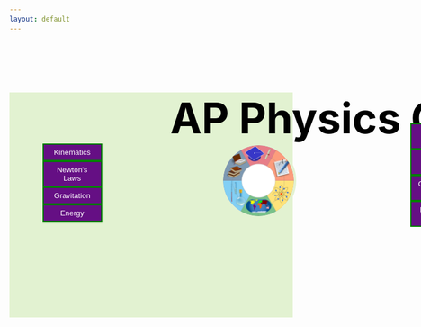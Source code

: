 ```yaml
---
layout: default
---
```

<html>
 <head>
    <title> JEHB Physics </title>
    <style>
        * {
            margin: 0;
            padding: 0;
        }
 
        .navbar {
            display: flex;
            align-items: center;
            justify-content: center;
            position: sticky;
            top: 0;
            cursor: pointer;
        }
 
        .background {
            background: #e2f2d1;
            background-blend-mode: darken;
            background-size: cover;
        }
 
        .nav-list {
            width: 70%;
            display: flex;
            align-items: center;
        }
 
        .logo {
            display: flex;
            justify-content: center;
            align-items: center;
        }
 
        .logo img {
            width: 180px;
            border-radius: 50px;
        }
 
        .nav-list li {
            list-style: none;
            padding: 26px 30px;
        }
 
        .nav-list li a {
            text-decoration: none;
            color: #e2f2d1;
        }
 
        .nav-list li a:hover {
            color: #e2f2d1;
        }
 
        .rightnav {
            width: 30%;
            text-align: left;
        }
 
        .firstsection {
            background-color:  #e2f2d1;  
            height: 400px;
        }
 
        .secondsection {
            background-color:  #e2f2d1; 
            height: 400px;
        }
 
        .box-main {
            display: flex;
            justify-content: center;
            align-items: center;
            color: black;
            width: 100%;
            margin-left: -80px;
            height: 120%;
        }
        .box-main2 {
            display: flex;
            justify-content: center;
            align-items: center;
            color: black;
            width: 50%;
            margin-left: 650px;
            margin-top: -425px;
        }
 
        .firsthalf {
            width: 60%;
            height: 60%
            flex-direction: column;
            margin-left: -90px;
        }
 

        .left {
            width:
        }
 
        .secondhalf img {
            width: 50%;
            border: 4px solid #e2f2d1;
            border-radius: 150px;
            display: block;
            margin-left: 250px;
            position: relative;
            top: -140px;

        }
        .thirdhalf {
            width: 50%;
            height: 50%;
            flex-direction: column;
            justify-content: center;
        }
 
 
        .text-big {
            font-family: 'Piazzolla', serif;
            white-space: nowrap;
            font-size: 75px;
            margin-left: 250px;
            text-align: center;
        }
 
        .text-small {
            font-size: 30px;
        }
 
        .btn {
            background-color: #650f84; 
            border: 2px solid green; 
            color: white; 
            padding: 10px 24px; 
            cursor: pointer; 
            width: 70%; 
            height: 100%
            display: block; 
            margin-left: auto;
            text-align: center;
        }
 
        .btn-sm {
            padding: 6px 10px;
            vertical-align: left;
            margin-left: auto;
            text-align: center;
        }
 
        .section {
            height: 400px;
            display: flex;
            align-items: center;
            justify-content: center;
            max-width: 90%;
            margin-left: -50px;
        }
 
        .section-Left {
            flex-direction: row-reverse;
        }
 
        .paras {
            padding: 0px 65px;
        }
 
        .thumbnail img {
            width: 250px;
            border: 2px solid white;
            border-radius: 26px;
            margin-top: 19px;
        }
 
        
        .center {
            text-align: center;
            display: block;
            margin-left: auto;
            margin-right: auto;
            width: 50%;
        }
 
        .text-footer {
            text-align: center;
            padding: 30px 0;
            font-family: 'Ubuntu', sans-serif;
            display: flex;
            justify-content: center;
            color: white;
        }
        .title {
        justify-content: center
        margin-left: 100px;

        #container {height: 100%; width:100%; font-size: 0;}

        #left, #middle, #right {display: inline-block; *display: inline; zoom: 1; vertical-align: top; font-size: 12px;}
        #left {width: 50%; background: blue;}
        #middle {width: 50%; background: green;}
        #right {width: 50%; background: yellow;}
}
    </style>
</head>

<body>
    <section class="firstsection">
        <div class="box-main center">
            <div class="firsthalf"> 
                <h1 class="text-big" id="web"> AP Physics C Units</h1>
                <a href="https://hetvit27.github.io/team9trimester2/kinematics"><button class="btn btn-sm"> Kinematics</button> </a>
                <a href="https://hetvit27.github.io/team9trimester2/newtonslaws"><button class="btn btn-sm"> Newton's Laws</button> </a>
                <a href="https://hetvit27.github.io/team9trimester2/gravitation"><button class="btn btn-sm"> Gravitation</button> </a>
                <a href=" https://bgt072105.github.io/CSA-tri1-teamrepo/jupyter/2022/11/02/Electricforces.html"><button class="btn btn-sm"> Energy</button> </a>
            </div>
            <div class="secondhalf">
                <img title="Homepage Image" alt="Alt text" src="website.png" width="100" class="center">
            </div>
        </div>
        <div class="box-main2 right">
            <div class="thirdhalf">
                <a href="https://hetvit27.github.io/team9trimester2/electricforces"><button class="btn btn-sm"> Electric Forces</button> </a>
                <a href="https://bgt072105.github.io/CSA-tri1-teamrepo/jupyter/2022/11/02/NewtonsLaws.html"><button class="btn btn-sm"> Gauss's Law</button> </a>
                <a href="https://bgt072105.github.io/CSA-tri1-teamrepo/jupyter/2022/11/02/Gravitation.html"><button class="btn btn-sm"> Capacitance</button> </a>
                <a href=" https://bgt072105.github.io/CSA-tri1-teamrepo/jupyter/2022/11/02/Electricforces.html"><button class="btn btn-sm"> Magentic Fields</button> </a>
            </div>
        </div>
    </section>
</body>
</html>
